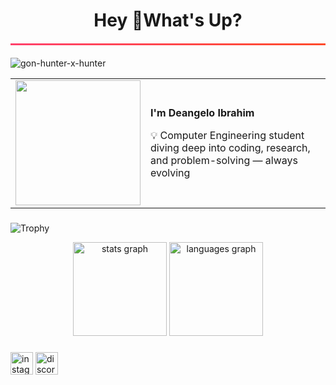 <h1 align="center">Hey 👋What's Up?</h1>

<hr style="border: 0; height: 3px; background: linear-gradient(to right, #FF416C, #FF4B2B); margin: 20px 0;">

![gon-hunter-x-hunter](https://github.com/user-attachments/assets/b2d46121-fae8-41eb-a34c-646a74bdb844)

<table>
  <tr>
    <td>
      <img src="./assets/gon.gif" width="200">
    </td>
    <td>
      <p><strong>I'm Deangelo Ibrahim</strong></p>
      <p>💡 Computer Engineering student diving deep into coding, research, and problem-solving — always evolving</p>
    </td>
  </tr>
</table>

###

![Trophy](https://github-profile-trophy.vercel.app/?username=deaxgelo&theme=onedark)
<div align="center">
  <img src="https://github-readme-stats.vercel.app/api?username=deaxgelo&hide_title=false&hide_rank=false&show_icons=true&include_all_commits=true&count_private=true&disable_animations=false&theme=dracula&locale=en&hide_border=false&order=1" height="150" alt="stats graph"  />
  <img src="https://github-readme-stats.vercel.app/api/top-langs?username=deaxgelo&locale=en&hide_title=false&layout=compact&card_width=320&langs_count=5&theme=dracula&hide_border=false&order=2" height="150" alt="languages graph"  />
</div>

###
<img src="https://img.shields.io/static/v1?message=Instagram&logo=instagram&label=&color=E4405F&logoColor=white&labelColor=&style=for-the-badge" height="36" alt="instagram logo"  /> <img src="https://img.shields.io/static/v1?message=Discord&logo=discord&label=&color=7289DA&logoColor=white&labelColor=&style=for-the-badge" height="36" alt="discord logo"  />
